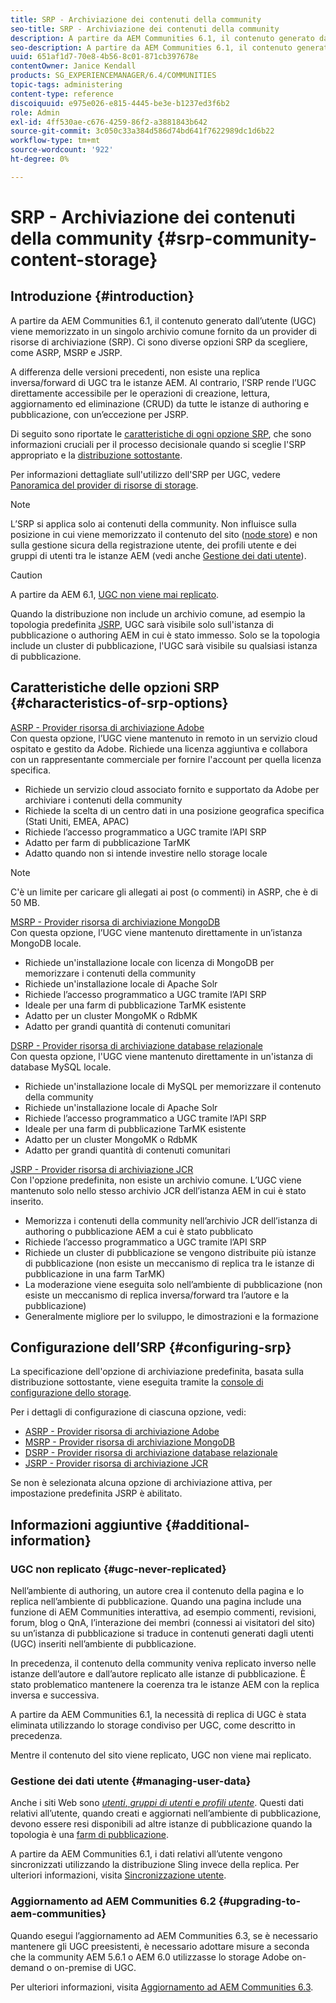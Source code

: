 ```yaml
---
title: SRP - Archiviazione dei contenuti della community
seo-title: SRP - Archiviazione dei contenuti della community
description: A partire da AEM Communities 6.1, il contenuto generato dall’utente (UGC) viene memorizzato in un singolo archivio comune fornito da un provider di risorse di archiviazione (SRP)
seo-description: A partire da AEM Communities 6.1, il contenuto generato dall’utente (UGC) viene memorizzato in un singolo archivio comune fornito da un provider di risorse di archiviazione (SRP)
uuid: 651af1d7-70e8-4b56-8c01-871cb397678e
contentOwner: Janice Kendall
products: SG_EXPERIENCEMANAGER/6.4/COMMUNITIES
topic-tags: administering
content-type: reference
discoiquuid: e975e026-e815-4445-be3e-b1237ed3f6b2
role: Admin
exl-id: 4ff530ae-c676-4259-86f2-a3881843b642
source-git-commit: 3c050c33a384d586d74bd641f7622989dc1d6b22
workflow-type: tm+mt
source-wordcount: '922'
ht-degree: 0%

---
```


# SRP - Archiviazione dei contenuti della community {#srp-community-content-storage}

## Introduzione {#introduction}

A partire da AEM Communities 6.1, il contenuto generato dall’utente (UGC) viene memorizzato in un singolo archivio comune fornito da un provider di risorse di archiviazione (SRP). Ci sono diverse opzioni SRP da scegliere, come ASRP, MSRP e JSRP.

A differenza delle versioni precedenti, non esiste una replica inversa/forward di UGC tra le istanze AEM. Al contrario, l’SRP rende l’UGC direttamente accessibile per le operazioni di creazione, lettura, aggiornamento ed eliminazione (CRUD) da tutte le istanze di authoring e pubblicazione, con un’eccezione per JSRP.

Di seguito sono riportate le [caratteristiche di ogni opzione SRP](#characteristics-of-srp-options), che sono informazioni cruciali per il processo decisionale quando si sceglie l&#39;SRP appropriato e la [distribuzione sottostante](topologies.md).

Per informazioni dettagliate sull&#39;utilizzo dell&#39;SRP per UGC, vedere [Panoramica del provider di risorse di storage](srp.md).

>[!NOTE]
>
>L’SRP si applica solo ai contenuti della community. Non influisce sulla posizione in cui viene memorizzato il contenuto del sito ([node store](../../help/sites-deploying/data-store-config.md)) e non sulla gestione sicura della registrazione utente, dei profili utente e dei gruppi di utenti tra le istanze AEM (vedi anche [Gestione dei dati utente](#managing-user-data)).

>[!CAUTION]
>
>A partire da AEM 6.1, [UGC non viene mai replicato](#ugc-never-replicated).
>
>Quando la distribuzione non include un archivio comune, ad esempio la topologia predefinita [JSRP](topologies.md#jsrp), UGC sarà visibile solo sull&#39;istanza di pubblicazione o authoring AEM in cui è stato immesso. Solo se la topologia include un cluster di pubblicazione, l&#39;UGC sarà visibile su qualsiasi istanza di pubblicazione.

## Caratteristiche delle opzioni SRP {#characteristics-of-srp-options}

[ASRP - Provider risorsa di archiviazione Adobe](asrp.md)\
Con questa opzione, l’UGC viene mantenuto in remoto in un servizio cloud ospitato e gestito da Adobe. Richiede una licenza aggiuntiva e collabora con un rappresentante commerciale per fornire l&#39;account per quella licenza specifica.

* Richiede un servizio cloud associato fornito e supportato da Adobe per archiviare i contenuti della community
* Richiede la scelta di un centro dati in una posizione geografica specifica (Stati Uniti, EMEA, APAC)
* Richiede l’accesso programmatico a UGC tramite l’API SRP
* Adatto per farm di pubblicazione TarMK
* Adatto quando non si intende investire nello storage locale

>[!NOTE]
>
>C&#39;è un limite per caricare gli allegati ai post (o commenti) in ASRP, che è di 50 MB.

[MSRP - Provider risorsa di archiviazione MongoDB](msrp.md)\
Con questa opzione, l’UGC viene mantenuto direttamente in un’istanza MongoDB locale.

* Richiede un&#39;installazione locale con licenza di MongoDB per memorizzare i contenuti della community
* Richiede un&#39;installazione locale di Apache Solr
* Richiede l’accesso programmatico a UGC tramite l’API SRP
* Ideale per una farm di pubblicazione TarMK esistente
* Adatto per un cluster MongoMK o RdbMK
* Adatto per grandi quantità di contenuti comunitari

[DSRP - Provider risorsa di archiviazione database relazionale](dsrp.md)\
Con questa opzione, l&#39;UGC viene mantenuto direttamente in un&#39;istanza di database MySQL locale.

* Richiede un&#39;installazione locale di MySQL per memorizzare il contenuto della community
* Richiede un&#39;installazione locale di Apache Solr
* Richiede l’accesso programmatico a UGC tramite l’API SRP
* Ideale per una farm di pubblicazione TarMK esistente
* Adatto per un cluster MongoMK o RdbMK
* Adatto per grandi quantità di contenuti comunitari

[JSRP - Provider risorsa di archiviazione JCR](jsrp.md)\
Con l&#39;opzione predefinita, non esiste un archivio comune. L’UGC viene mantenuto solo nello stesso archivio JCR dell’istanza AEM in cui è stato inserito.

* Memorizza i contenuti della community nell’archivio JCR dell’istanza di authoring o pubblicazione AEM a cui è stato pubblicato
* Richiede l’accesso programmatico a UGC tramite l’API SRP
* Richiede un cluster di pubblicazione se vengono distribuite più istanze di pubblicazione (non esiste un meccanismo di replica tra le istanze di pubblicazione in una farm TarMK)
* La moderazione viene eseguita solo nell’ambiente di pubblicazione (non esiste un meccanismo di replica inversa/forward tra l’autore e la pubblicazione)
* Generalmente migliore per lo sviluppo, le dimostrazioni e la formazione

## Configurazione dell’SRP {#configuring-srp}

La specificazione dell&#39;opzione di archiviazione predefinita, basata sulla distribuzione sottostante, viene eseguita tramite la [console di configurazione dello storage](srp-config.md).

Per i dettagli di configurazione di ciascuna opzione, vedi:

* [ASRP - Provider risorsa di archiviazione Adobe](asrp.md)
* [MSRP - Provider risorsa di archiviazione MongoDB](msrp.md)
* [DSRP - Provider risorsa di archiviazione database relazionale](dsrp.md)
* [JSRP - Provider risorsa di archiviazione JCR](jsrp.md)

Se non è selezionata alcuna opzione di archiviazione attiva, per impostazione predefinita JSRP è abilitato.

## Informazioni aggiuntive {#additional-information}

### UGC non replicato {#ugc-never-replicated}

Nell’ambiente di authoring, un autore crea il contenuto della pagina e lo replica nell’ambiente di pubblicazione. Quando una pagina include una funzione di AEM Communities interattiva, ad esempio commenti, revisioni, forum, blog o QnA, l’interazione dei membri (connessi ai visitatori del sito) su un’istanza di pubblicazione si traduce in contenuti generati dagli utenti (UGC) inseriti nell’ambiente di pubblicazione.

In precedenza, il contenuto della community veniva replicato inverso nelle istanze dell’autore e dall’autore replicato alle istanze di pubblicazione. È stato problematico mantenere la coerenza tra le istanze AEM con la replica inversa e successiva.

A partire da AEM Communities 6.1, la necessità di replica di UGC è stata eliminata utilizzando lo storage condiviso per UGC, come descritto in precedenza.

Mentre il contenuto del sito viene replicato, UGC non viene mai replicato.

### Gestione dei dati utente {#managing-user-data}

Anche i siti Web sono [*utenti*, *gruppi di utenti* e *profili utente*](users.md). Questi dati relativi all’utente, quando creati e aggiornati nell’ambiente di pubblicazione, devono essere resi disponibili ad altre istanze di pubblicazione quando la topologia è una [farm di pubblicazione](../../help/sites-deploying/recommended-deploys.md#tarmk-farm).

A partire da AEM Communities 6.1, i dati relativi all’utente vengono sincronizzati utilizzando la distribuzione Sling invece della replica. Per ulteriori informazioni, visita [Sincronizzazione utente](sync.md).

### Aggiornamento ad AEM Communities 6.2 {#upgrading-to-aem-communities}

Quando esegui l’aggiornamento ad AEM Communities 6.3, se è necessario mantenere gli UGC preesistenti, è necessario adottare misure a seconda che la community AEM 5.6.1 o AEM 6.0 utilizzasse lo storage Adobe on-demand o on-premise di UGC.

Per ulteriori informazioni, visita [Aggiornamento ad AEM Communities 6.3](upgrade.md).
